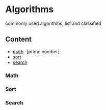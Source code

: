 # Algorithms
commonly used algorithms, list and classified

## Content
- [math](#math)
	-[prime number]
- [sort](#sort)
- [search](#search)

### Math

### Sort

### Search
